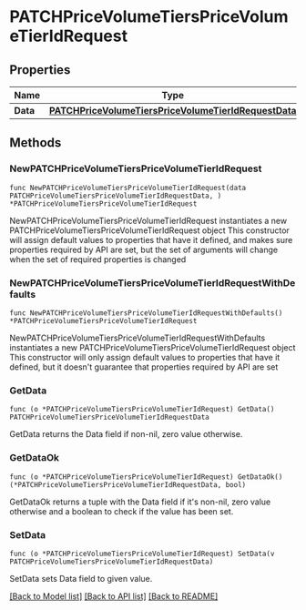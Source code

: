 # PATCHPriceVolumeTiersPriceVolumeTierIdRequest

## Properties

Name | Type | Description | Notes
------------ | ------------- | ------------- | -------------
**Data** | [**PATCHPriceVolumeTiersPriceVolumeTierIdRequestData**](PATCHPriceVolumeTiersPriceVolumeTierIdRequestData.md) |  | 

## Methods

### NewPATCHPriceVolumeTiersPriceVolumeTierIdRequest

`func NewPATCHPriceVolumeTiersPriceVolumeTierIdRequest(data PATCHPriceVolumeTiersPriceVolumeTierIdRequestData, ) *PATCHPriceVolumeTiersPriceVolumeTierIdRequest`

NewPATCHPriceVolumeTiersPriceVolumeTierIdRequest instantiates a new PATCHPriceVolumeTiersPriceVolumeTierIdRequest object
This constructor will assign default values to properties that have it defined,
and makes sure properties required by API are set, but the set of arguments
will change when the set of required properties is changed

### NewPATCHPriceVolumeTiersPriceVolumeTierIdRequestWithDefaults

`func NewPATCHPriceVolumeTiersPriceVolumeTierIdRequestWithDefaults() *PATCHPriceVolumeTiersPriceVolumeTierIdRequest`

NewPATCHPriceVolumeTiersPriceVolumeTierIdRequestWithDefaults instantiates a new PATCHPriceVolumeTiersPriceVolumeTierIdRequest object
This constructor will only assign default values to properties that have it defined,
but it doesn't guarantee that properties required by API are set

### GetData

`func (o *PATCHPriceVolumeTiersPriceVolumeTierIdRequest) GetData() PATCHPriceVolumeTiersPriceVolumeTierIdRequestData`

GetData returns the Data field if non-nil, zero value otherwise.

### GetDataOk

`func (o *PATCHPriceVolumeTiersPriceVolumeTierIdRequest) GetDataOk() (*PATCHPriceVolumeTiersPriceVolumeTierIdRequestData, bool)`

GetDataOk returns a tuple with the Data field if it's non-nil, zero value otherwise
and a boolean to check if the value has been set.

### SetData

`func (o *PATCHPriceVolumeTiersPriceVolumeTierIdRequest) SetData(v PATCHPriceVolumeTiersPriceVolumeTierIdRequestData)`

SetData sets Data field to given value.



[[Back to Model list]](../README.md#documentation-for-models) [[Back to API list]](../README.md#documentation-for-api-endpoints) [[Back to README]](../README.md)


